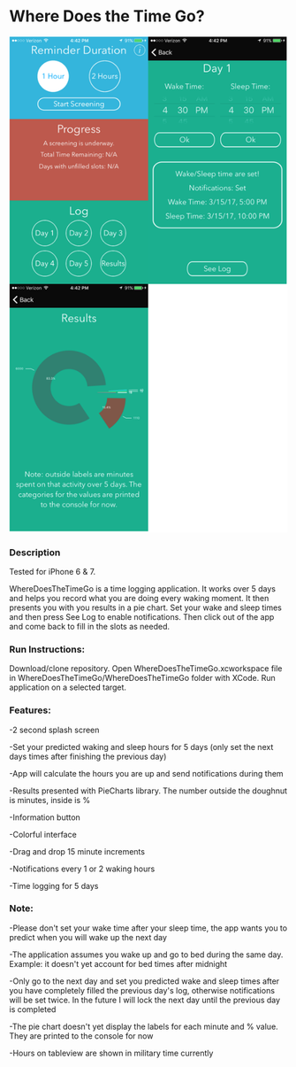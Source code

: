 # Where Does the Time Go?
![ScreenShot](time.png)

### Description
Tested for iPhone 6 & 7.

WhereDoesTheTimeGo is a time logging application. It works over 5 days and helps you record what you are doing every waking moment. It then presents you with you results in a pie chart. Set your wake and sleep times and then press See Log to enable notifications. Then click out of the app and come back to fill in the slots as needed.

### Run Instructions:
Download/clone repository. Open WhereDoesTheTimeGo.xcworkspace file in WhereDoesTheTimeGo/WhereDoesTheTimeGo folder with XCode. Run application on a selected target.

### Features:
-2 second splash screen

-Set your predicted waking and sleep hours for 5 days (only set the next days times after finishing the previous day)

-App will calculate the hours you are up and send notifications during them

-Results presented with PieCharts library. The number outside the doughnut is minutes, inside is %

-Information button

-Colorful interface

-Drag and drop 15 minute increments

-Notifications every 1 or 2 waking hours

-Time logging for 5 days

### Note:
-Please don't set your wake time after your sleep time, the app wants you to predict when you will wake up the next day

-The application assumes you wake up and go to bed during the same day. Example: it doesn't yet account for bed times after midnight

-Only go to the next day and set you predicted wake and sleep times after you have completely filled the previous day's log, otherwise notifications will be set twice. In the future I will lock the next day until the previous day is completed

-The pie chart doesn't yet display the labels for each minute and % value. They are printed to the console for now

-Hours on tableview are shown in military time currently
    
    
    
    
